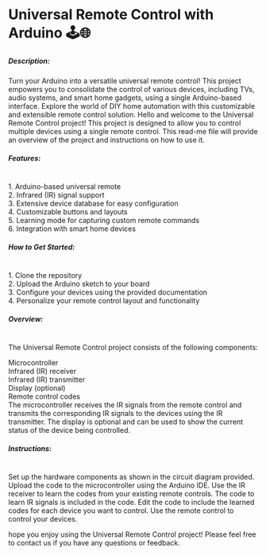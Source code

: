 #  Universal Remote Control with Arduino 🕹️🌐

<h5>Description:</h5>
Turn your Arduino into a versatile universal remote control! This project empowers you to consolidate the control of various devices, including TVs, audio systems, and smart home gadgets, using a single Arduino-based interface. Explore the world of DIY home automation with this customizable and extensible remote control solution.
Hello and welcome to the Universal Remote Control project! 
This project is designed to allow you to control multiple devices using a single remote control. 
This read-me file will provide an overview of the project and instructions on how to use it.<br>


<h5>Features:</h5><br>
1. Arduino-based universal remote<br>
2. Infrared (IR) signal support<br>
3. Extensive device database for easy configuration<br>
4. Customizable buttons and layouts<br>
5. Learning mode for capturing custom remote commands<br>
6. Integration with smart home devices<br>


<h5>How to Get Started:</h5><br>
1. Clone the repository<br>
2. Upload the Arduino sketch to your board<br>
3. Configure your devices using the provided documentation<br>
4. Personalize your remote control layout and functionality<br>


<h5>Overview:</h5><br>
The Universal Remote Control project consists of the following components:

Microcontroller<br>
Infrared (IR) receiver<br>
Infrared (IR) transmitter<br>
Display (optional)<br>
Remote control codes<br>
The microcontroller receives the IR signals from the remote control and transmits the corresponding IR signals to the devices using the IR transmitter. The display is optional and can be used to show the current status of the device being controlled.<br>

<h5>Instructions:</h5><br>
Set up the hardware components as shown in the circuit diagram provided.
Upload the code to the microcontroller using the Arduino IDE.
Use the IR receiver to learn the codes from your existing remote controls. The code to learn IR signals is included in the code.
Edit the code to include the learned codes for each device you want to control.
Use the remote control to control your devices.

hope you enjoy using the Universal Remote Control project! Please feel free to contact us if you have any questions or feedback.
